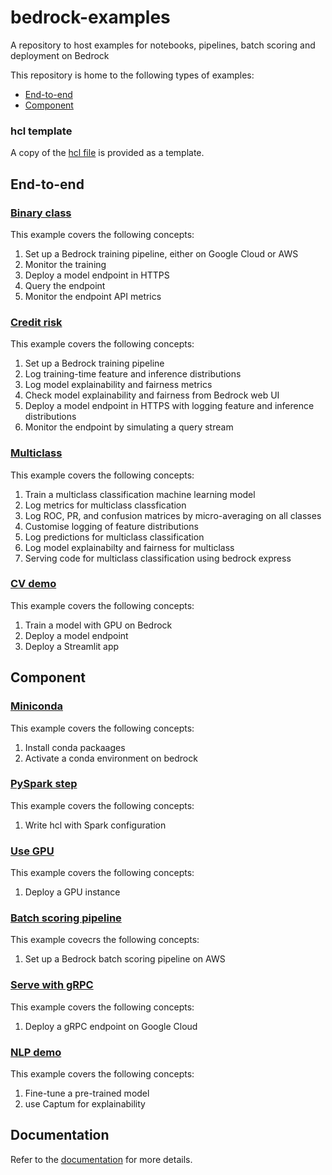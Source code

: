 # bedrock-examples
A repository to host examples for notebooks, pipelines, batch scoring and deployment on Bedrock

This repository is home to the following types of examples:
* [End-to-end](#end-to-end)
* [Component](#component)

### hcl template
A copy of the [hcl file](./bedrock.hcl.tmpl) is provided as a template.


## End-to-end

### [Binary class](./binary_class)
This example covers the following concepts:
1. Set up a Bedrock training pipeline, either on Google Cloud or AWS
2. Monitor the training
3. Deploy a model endpoint in HTTPS
4. Query the endpoint
5. Monitor the endpoint API metrics

### [Credit risk](./credit_risk)
This example covers the following concepts:
1. Set up a Bedrock training pipeline
2. Log training-time feature and inference distributions
3. Log model explainability and fairness metrics
4. Check model explainability and fairness from Bedrock web UI
5. Deploy a model endpoint in HTTPS with logging feature and inference distributions
6. Monitor the endpoint by simulating a query stream

### [Multiclass](./multiclass)
This example covers the following concepts:
1. Train a multiclass classification machine learning model
2. Log metrics for multiclass classfication
3. Log ROC, PR, and confusion matrices by micro-averaging on all classes
4. Customise logging of feature distributions
5. Log predictions for multiclass classification
6. Log model explainabilty and fairness for multiclass
7. Serving code for multiclass classification using bedrock express

### [CV demo](./yolov5_shellfish)
This example covers the following concepts:
1. Train a model with GPU on Bedrock
2. Deploy a model endpoint
3. Deploy a Streamlit app


## Component

### [Miniconda](./miniconda)
This example covers the following concepts:
1. Install conda packaages
2. Activate a conda environment on bedrock

### [PySpark step](./pyspark_step)
This example covers the following concepts:
1. Write hcl with Spark configuration

### [Use GPU](./gpu)
This example covers the following concepts:
1. Deploy a GPU instance

### [Batch scoring pipeline](./batch_score)
This example covecrs the following concepts:
1. Set up a Bedrock batch scoring pipeline on AWS

### [Serve with gRPC](./grpc_serve)
This example covers the following concepts:
1. Deploy a gRPC endpoint on Google Cloud

### [NLP demo](./grpc_serve)
This example covers the following concepts:
1. Fine-tune a pre-trained model
2. use Captum for explainability


## Documentation
Refer to the [documentation](https://docs.basis-ai.com/) for more details.
